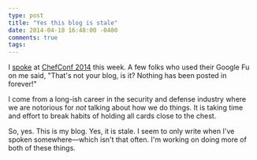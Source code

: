 ```yaml
---
type: post
title: "Yes this blog is stale"
date: 2014-04-18 16:48:00 -0400
comments: true
tags:
---
```


I [spoke](http://chefconf2014.busyconf.com/schedule#activity_52ddec32fc59cd00880000c4)
at [ChefConf 2014](http://chefconf.opscode.com/chefconf/) this week. A
few folks who used their Google Fu on me said, "That's not your blog, is
it? Nothing has been posted in forever!"

I come from a long-ish career in the security and defense industry
where we are notorious for *not* talking about how we do things. It is
taking time and effort to break habits of holding all cards close to the
chest.

So, yes. This is my blog. Yes, it is stale. I seem to only write when I've
spoken somewhere—which isn't that often. I'm working on doing more of
both of these things.
